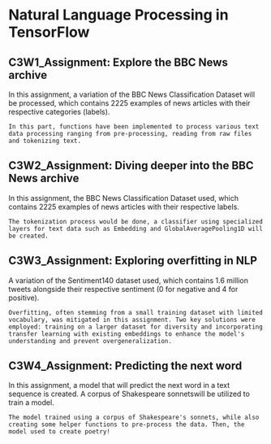 <h1>Natural Language Processing in TensorFlow</h1>

<h2>C3W1_Assignment: Explore the BBC News archive</h2>
<p>In this assignment, a variation of the BBC News Classification Dataset will be processed, which contains 2225 examples of news articles with their respective categories (labels).</p>
<code>In this part, functions have been implemented to process various text data processing ranging from pre-processing, reading from raw files and tokenizing text.</code>

<h2>C3W2_Assignment: Diving deeper into the BBC News archive</h2>
<p>In this assignment, the BBC News Classification Dataset used, which contains 2225 examples of news articles with their respective labels.</p>
<code>The tokenization process would be done, a classifier using specialized layers for text data such as Embedding and GlobalAveragePooling1D will be created.</code>

<h2>C3W3_Assignment: Exploring overfitting in NLP</h2>
<p>A variation of the Sentiment140 dataset used, which contains 1.6 million tweets alongside their respective sentiment (0 for negative and 4 for positive).</p>
<code>Overfitting, often stemming from a small training dataset with limited vocabulary, was mitigated in this assignment. Two key solutions were employed: training on a larger dataset for diversity and incorporating transfer learning with existing embeddings to enhance the model's understanding and prevent overgeneralization.</code>

<h2>C3W4_Assignment: Predicting the next word</h2>
<p>In this assignment, a model that will predict the next word in a text sequence is created. A corpus of Shakespeare sonnetswill be utilized to train a model.</p>
<code>The model trained using a corpus of Shakespeare's sonnets, while also creating some helper functions to pre-process the data. Then, the model used to create poetry!</code>
